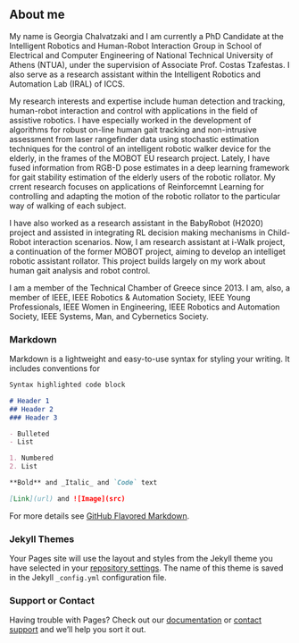## About me

My name is Georgia Chalvatzaki and I am currently a PhD Candidate at the Intelligent Robotics and Human-Robot Interaction Group in School of Electrical and Computer Engineering of National Technical University of Athens (NTUA), under the supervision of Associate Prof. Costas Tzafestas. I also serve as a research assistant within the Intelligent Robotics and Automation Lab (IRAL) of ICCS. 

My research interests and expertise include human detection and tracking, human-robot interaction and control with applications in the field of assistive robotics. I have especially worked in the development of algorithms for robust on-line human gait tracking and non-intrusive assessment from laser rangefinder data using stochastic estimation techniques for the control of an intelligent robotic walker device for the elderly, in the frames of the MOBOT EU research project. Lately, I have fused information from RGB-D pose estimates in a deep learning framework for gait stability estimation of the elderly users of the robotic rollator. My crrent research focuses on applications of Reinforcemnt Learning for controlling and adapting the motion of the robotic rollator to the particular way of walking of each subject. 

I have also worked as a research assistant in the BabyRobot (H2020) project and assisted in integrating RL decision making mechanisms in Child-Robot interaction scenarios. Now, I am research assistant at i-Walk project, a continuation of the former MOBOT project, aiming to develop an intelliget robotic assistant rollator. This project builds largely on my work about human gait analysis and robot control.

I am a member of the Technical Chamber of Greece since 2013. I am, also, a member of IEEE, IEEE Robotics & Automation Society, IEEE Young Professionals,  IEEE Women in Engineering, IEEE Robotics and Automation Society, IEEE Systems, Man, and Cybernetics Society.

### Markdown

Markdown is a lightweight and easy-to-use syntax for styling your writing. It includes conventions for

```markdown
Syntax highlighted code block

# Header 1
## Header 2
### Header 3

- Bulleted
- List

1. Numbered
2. List

**Bold** and _Italic_ and `Code` text

[Link](url) and ![Image](src)
```

For more details see [GitHub Flavored Markdown](https://guides.github.com/features/mastering-markdown/).

### Jekyll Themes

Your Pages site will use the layout and styles from the Jekyll theme you have selected in your [repository settings](https://github.com/gchal/gchal.github.io/settings). The name of this theme is saved in the Jekyll `_config.yml` configuration file.

### Support or Contact

Having trouble with Pages? Check out our [documentation](https://help.github.com/categories/github-pages-basics/) or [contact support](https://github.com/contact) and we’ll help you sort it out.
